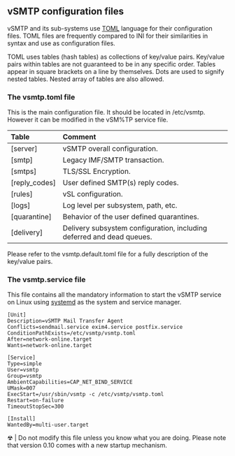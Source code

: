 ## vSMTP configuration files

vSMTP and its sub-systems use [TOML] language for their configuration files. TOML files are frequently compared to INI for their similarities in syntax and use as configuration files.

[TOML]: https://github.com/toml-lang/toml

TOML uses tables (hash tables) as collections of key/value pairs. Key/value pairs within tables are not guaranteed to be in any specific order. Tables appear in square brackets on a line by themselves. Dots are used to signify nested tables. Nested array of tables are also allowed.

### The vsmtp.toml file

This is the main configuration file. It should be located in /etc/vsmtp. However it can be modified in the vSM%TP service file.

| Table | Comment
| :--- | :---
| [server] | vSMTP overall configuration.
| [smtp] | Legacy IMF/SMTP transaction.
| [smtps] | TLS/SSL Encryption.
| [reply_codes] | User defined SMTP(s) reply codes.
| [rules] | vSL configuration.
| [logs] | Log level per subsystem, path, etc.
| [quarantine] | Behavior of the user defined quarantines.
| [delivery] | Delivery subsystem configuration, including deferred and dead queues.

Please refer to the vsmtp.default.toml file for a fully description of the key/value pairs.

### The vsmtp.service file

This file contains all the mandatory information to start the vSMTP service on Linux using [systemd] as the system and service manager.

[systemd]: https://freedesktop.org/wiki/Software/systemd/

```shell
[Unit]
Description=vSMTP Mail Transfer Agent
Conflicts=sendmail.service exim4.service postfix.service 
ConditionPathExists=/etc/vsmtp/vsmtp.toml
After=network-online.target 
Wants=network-online.target

[Service]
Type=simple
User=vsmtp
Group=vsmtp
AmbientCapabilities=CAP_NET_BIND_SERVICE
UMask=007
ExecStart=/usr/sbin/vsmtp -c /etc/vsmtp/vsmtp.toml
Restart=on-failure
TimeoutStopSec=300

[Install]
WantedBy=multi-user.target
```

&#9762; | Do not modify this file unless you know what you are doing. Please note that version 0.10 comes with a new startup mechanism.
